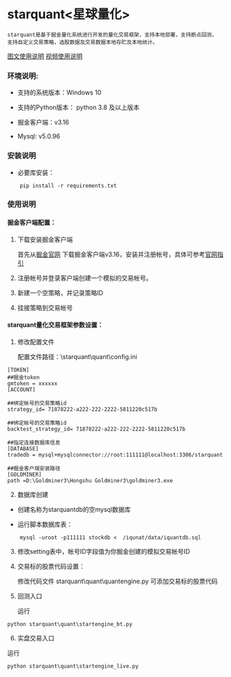 # starquant<星球量化>  

    starquant是基于掘金量化系统进行开发的量化交易框架，支持本地部署，支持断点回测，  
    支持自定义交易策略，选股数据及交易数据本地存贮及本地统计。   
[图文使用说明](https://articles.zsxq.com/id_dnsu1lupjbr9.html)   [视频使用说明](https://www.bilibili.com/video/BV1cb411o7oM/?vd_source=477f34fda05c82844e1e16ac83810323)

### 环境说明:

* 支持的系统版本：Windows 10

* 支持的Python版本： python 3.8 及以上版本

* 掘金客户端：v3.16	

* Mysql: v5.0.96

### 安装说明

* 必要库安装：
```
    pip install -r requirements.txt
```
### 使用说明
#### 掘金客户端配置：
1. 下载安装掘金客户端

    首先从[掘金官网](https://myquant.cn) 下载掘金客户端v3.16，安装并注册帐号，具体可参考[官网指引](https://myquant.cn/docs/guide/35#32961c39feb7af92)

2. 注册帐号并登录客户端创建一个模拟的交易帐号。

3. 新建一个空策略，并记录策略ID

4. 挂接策略到交易帐号
   
#### starquant量化交易框架参数设置：

1. 修改配置文件

    配置文件路径：\starquant\quant\config.ini

```
[TOKEN]
##掘金token
gmtoken = xxxxxx
[ACCOUNT]

##绑定帐号的交易策略id
strategy_id= 71878222-a222-222-2222-5811220c517b

##绑定帐号的交易策略id
backtest_strategy_id= 71878222-a222-222-2222-5811220c517b

##指定连接数据库信息
[DATABASE]
tradedb = mysql+mysqlconnector://root:111111@localhost:3306/starquant

##掘金客户端安装路径
[GOLDMINER]
path =D:\Goldminer3\Hongshu Goldminer3\goldminer3.exe
```

2. 数据库创建
    
  - 创建名称为starquantdb的空mysql数据库
        
  - 运行脚本数据库表：
```
    mysql -uroot -p111111 stockdb <  /iqunat/data/iquantdb.sql
```
3. 修改setting表中，帐号ID字段值为你掘金创建的模拟交易帐号ID

4. 交易标的股票代码设置：

    修改代码文件  starquant\quant\quantengine.py 可添加交易标的股票代码

5. 回测入口

    运行
```
python starquant\quant\startengine_bt.py
```

6. 实盘交易入口

运行
```
python starquant\quant\startengine_live.py
```
 
